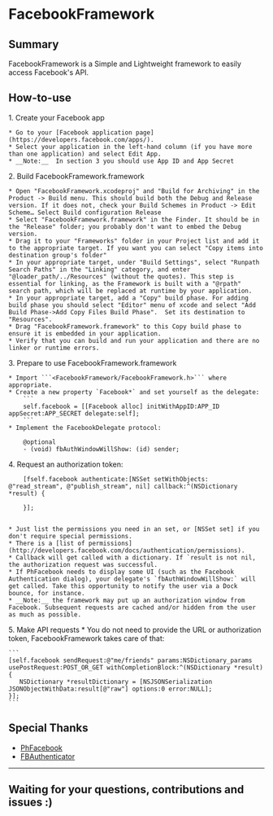 FacebookFramework
=============================================================

Summary
-------

FacebookFramework is a Simple and Lightweight framework to easily access Facebook's API.

How-to-use
----------

1\.  Create your Facebook app
	
    * Go to your [Facebook application page](https://developers.facebook.com/apps/).
    * Select your application in the left-hand column (if you have more than one application) and select Edit App.
    * __Note:__  In section 3 you should use App ID and App Secret
	
2\.  Build FacebookFramework.framework

    * Open "FacebookFramework.xcodeproj" and "Build for Archiving" in the Product -> Build menu. This should build both the Debug and Release version. If it does not, check your Build Schemes in Product -> Edit Scheme… Select Build configuration Release
    * Select "FacebookFramework.framework" in the Finder. It should be in the "Release" folder; you probably don't want to embed the Debug version.
    * Drag it to your "Frameworks" folder in your Project list and add it to the appropriate target. If you want you can select "Copy items into destination group's folder"
    * In your appropriate target, under "Build Settings", select "Runpath Search Paths" in the "Linking" category, and enter "@loader_path/../Resources" (without the quotes). This step is essential for linking, as the Framework is built with a "@rpath" search path, which will be replaced at runtime by your application.
    * In your appropriate target, add a "Copy" build phase. For adding build phase you should select "Editor" menu of xcode and select "Add Build Phase->Add Copy Files Build Phase".  Set its destination to "Resources".
    * Drag "FacebookFramework.framework" to this Copy build phase to ensure it is embedded in your application.
    * Verify that you can build and run your application and there are no linker or runtime errors.

3\.  Prepare to use FacebookFramework.framework

    * Import ```<FacebookFramework/FacebookFramework.h>``` where appropriate.
    * Create a new property `Facebook*` and set yourself as the delegate:
    	```
		self.facebook = [[Facebook alloc] initWithAppID:APP_ID appSecret:APP_SECRET delegate:self];
		```
    * Implement the FacebookDelegate protocol:

        @optional
        - (void) fbAuthWindowWillShow: (id) sender;

4\.  Request an authorization token:

		
        [fself.facebook authenticate:[NSSet setWithObjects: @"read_stream", @"publish_stream", nil] callback:^(NSDictionary *result) {
        
        }];
        
        
    * Just list the permissions you need in an set, or [NSSet set] if you don't require special permissions.
    * There is a [list of permissions](http://developers.facebook.com/docs/authentication/permissions).
    * Callback will get called with a dictionary. If `result is not nil, the authorization request was successful.
    * If PhFacebook needs to display some UI (such as the Facebook Authentication dialog), your delegate's `fbAuthWindowWillShow:` will get called. Take this opportunity to notify the user via a Dock bounce, for instance.
    * __Note:__ the framework may put up an authorization window from Facebook. Subsequent requests are cached and/or hidden from the user as much as possible.

5\.  Make API requests
    * You do not need to provide the URL or authorization token, FacebookFramework takes care of that:

	```    
	[self.facebook sendRequest:@"me/friends" params:NSDictionary_params usePostRequest:POST_OR_GET withCompletionBlock:^(NSDictionary *result) {
       NSDictionary *resultDictionary = [NSJSONSerialization JSONObjectWithData:result[@"raw"] options:0 error:NULL];			
    }];
	```

Special Thanks
--------------

* [PhFacebook](https://github.com/philippec/PhFacebook)
* [FBAuthenticator](https://github.com/jubishop/FBAuthenticator)

----
Waiting for your questions, contributions and issues :)
----
